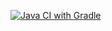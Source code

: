 [![Java CI with Gradle](https://github.com/AShcheblykina/CardOrder/actions/workflows/gradle.yml/badge.svg)](https://github.com/AShcheblykina/CardOrder/actions/workflows/gradle.yml)
